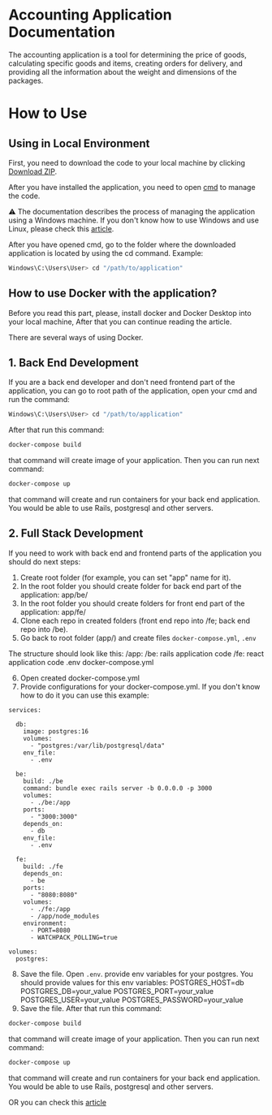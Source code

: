 # Accounting Application Documentation

The accounting application is a tool for determining the price of goods, calculating specific goods and items, creating orders for delivery, and providing all the information about the weight and dimensions of the packages.

# How to Use

## Using in Local Environment

First, you need to download the code to your local machine by clicking [Download ZIP](https://github.com/Bohdanvakh/accounting/archive/refs/heads/main.zip).

After you have installed the application, you need to open [cmd](https://learn.microsoft.com/en-us/windows-server/administration/windows-commands/cmd) to manage the code.

⚠️ The documentation describes the process of managing the application using a Windows machine. If you don't know how to use Windows and use Linux, please check this [article](https://learn.microsoft.com/en-us/windows/).

After you have opened cmd, go to the folder where the downloaded application is located by using the cd command. Example:
```bash
Windows\C:\Users\User> cd "/path/to/application"
```

## How to use Docker with the application?

Before you read this part, please, install docker and Docker Desktop into your local machine, After that you can continue reading the article.

There are several ways of using Docker.

## 1. Back End Development
If you are a back end developer and don't need frontend part of the application, you can go to root path of the application, open your cmd and run the command:
```bash
Windows\C:\Users\User> cd "/path/to/application"
```

After that run this command:
```bash
docker-compose build
```
that command will create image of your application. Then you can run next command:
```bash
docker-compose up
```
that command will create and run containers for your back end application. You would be able to use Rails, postgresql and other servers.

## 2. Full Stack Development
If you need to work with back end and frontend parts of the application you should do next steps:

1. Create root folder (for example, you can set "app" name for it).
2. In the root folder you should create folder for back end part of the application: app/be/
3. In the root folder you should create folders for front end part of the application: app/fe/
4. Clone each repo in created folders (front end repo into /fe; back end repo into /be).
5. Go back to root folder (app/) and create files `docker-compose.yml`, `.env`

The structure should look like this:
/app:
    /be:
        rails application code
    /fe:
        react application code
    .env
    docker-compose.yml

6. Open created docker-compose.yml
7. Provide configurations for your docker-compose.yml. If you don't know how to do it you can use this example:
```
services:

  db:
    image: postgres:16
    volumes:
      - "postgres:/var/lib/postgresql/data"
    env_file:
      - .env

  be:
    build: ./be
    command: bundle exec rails server -b 0.0.0.0 -p 3000
    volumes:
      - ./be:/app
    ports:
      - "3000:3000"
    depends_on:
      - db
    env_file:
      - .env

  fe:
    build: ./fe
    depends_on:
      - be
    ports:
      - "8080:8080"
    volumes:
      - ./fe:/app
      - /app/node_modules
    environment:
      - PORT=8080
      - WATCHPACK_POLLING=true

volumes:
  postgres:
```
8. Save the file. Open `.env`. provide env variables for your postgres. You should provide values for this env variables:
POSTGRES_HOST=db
POSTGRES_DB=your_value
POSTGRES_PORT=your_value
POSTGRES_USER=your_value
POSTGRES_PASSWORD=your_value
9. Save the file.
After that run this command:
```bash
docker-compose build
```
that command will create image of your application. Then you can run next command:
```bash
docker-compose up
```
that command will create and run containers for your back end application. You would be able to use Rails, postgresql and other servers.

OR you can check this [article](https://medium.com/@shoira.shakirovna/create-docker-container-with-react-and-ruby-on-rails-projects-98a8a0f5350e)

